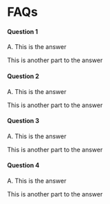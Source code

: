 # FAQs

#### Question 1

A. This is the answer

This is another part to the answer

#### Question 2

A. This is the answer

This is another part to the answer

#### Question 3

A. This is the answer

This is another part to the answer

#### Question 4

A. This is the answer

This is another part to the answer